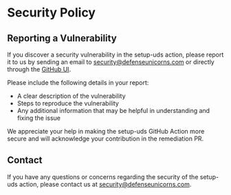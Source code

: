 # Security Policy

## Reporting a Vulnerability

If you discover a security vulnerability in the setup-uds action, please report it to us by sending an email to [security@defenseunicorns.com](mailto:security@defenseunicorns.com?subject=Vulnerability) or directly through the [GitHub UI](https://github.com/defenseunicorns/setup-uds/security/advisories/new).

Please include the following details in your report:

- A clear description of the vulnerability
- Steps to reproduce the vulnerability
- Any additional information that may be helpful in understanding and fixing the issue

We appreciate your help in making the setup-uds GitHub Action more secure and will acknowledge your contribution in the remediation PR.


## Contact

If you have any questions or concerns regarding the security of the setup-uds action, please contact us at security@defenseunicorns.com.
